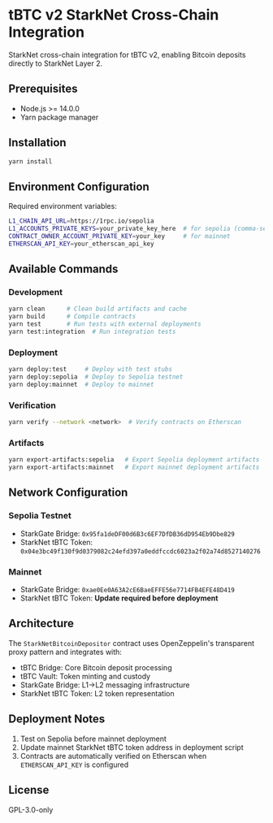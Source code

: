 # tBTC v2 StarkNet Cross-Chain Integration

StarkNet cross-chain integration for tBTC v2, enabling Bitcoin deposits directly to StarkNet Layer 2.

## Prerequisites

- Node.js >= 14.0.0
- Yarn package manager

## Installation

```bash
yarn install
```

## Environment Configuration

Required environment variables:

```bash
L1_CHAIN_API_URL=https://1rpc.io/sepolia
L1_ACCOUNTS_PRIVATE_KEYS=your_private_key_here  # for sepolia (comma-separated)
CONTRACT_OWNER_ACCOUNT_PRIVATE_KEY=your_key     # for mainnet
ETHERSCAN_API_KEY=your_etherscan_api_key
```

## Available Commands

### Development

```bash
yarn clean      # Clean build artifacts and cache
yarn build      # Compile contracts
yarn test       # Run tests with external deployments
yarn test:integration  # Run integration tests
```

### Deployment

```bash
yarn deploy:test     # Deploy with test stubs
yarn deploy:sepolia  # Deploy to Sepolia testnet
yarn deploy:mainnet  # Deploy to mainnet
```

### Verification

```bash
yarn verify --network <network>  # Verify contracts on Etherscan
```

### Artifacts

```bash
yarn export-artifacts:sepolia   # Export Sepolia deployment artifacts
yarn export-artifacts:mainnet   # Export mainnet deployment artifacts
```

## Network Configuration

### Sepolia Testnet
- StarkGate Bridge: `0x95fa1deDF00d6B3c6EF7DfDB36dD954Eb9Dbe829`
- StarkNet tBTC Token: `0x04e3bc49f130f9d0379082c24efd397a0eddfccdc6023a2f02a74d8527140276`

### Mainnet
- StarkGate Bridge: `0xae0Ee0A63A2cE6BaeEFFE56e7714FB4EFE48D419`
- StarkNet tBTC Token: **Update required before deployment**

## Architecture

The `StarkNetBitcoinDepositor` contract uses OpenZeppelin's transparent proxy pattern and integrates with:

- tBTC Bridge: Core Bitcoin deposit processing
- tBTC Vault: Token minting and custody  
- StarkGate Bridge: L1→L2 messaging infrastructure
- StarkNet tBTC Token: L2 token representation

## Deployment Notes

1. Test on Sepolia before mainnet deployment
2. Update mainnet StarkNet tBTC token address in deployment script
3. Contracts are automatically verified on Etherscan when `ETHERSCAN_API_KEY` is configured

## License

GPL-3.0-only
